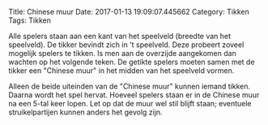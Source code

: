 Title: Chinese muur
Date: 2017-01-13 19:09:07.445662
Category: Tikken
Tags: Tikken

Alle spelers staan aan een kant van het speelveld (breedte van het speelveld). De tikker bevindt zich in 't speelveld. Deze probeert zoveel mogelijk spelers te tikken. Is men aan de overzijde aangekomen dan wachten op het volgende teken. De getikte spelers moeten samen met de tikker een "Chinese muur" in het midden van het speelveld vormen.

Alleen de beide uiteinden van de "Chinese muur" kunnen iemand tikken. Daarna wordt het spel hervat. Hoeveel spelers staan er in de Chinese muur na een 5-tal keer lopen. Let op dat de muur wel stil blijft staan; eventuele struikelpartijen kunnen anders het gevolg zijn.